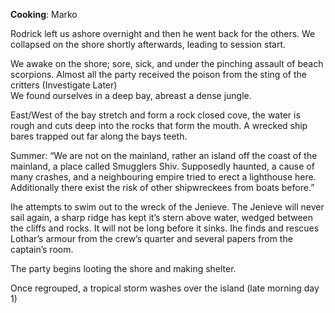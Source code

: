 **Cooking**: Marko

Rodrick left us ashore overnight and then he went back for the others. We collapsed on the shore shortly afterwards, leading to session start.

We awake on the shore; sore, sick, and under the pinching assault of beach scorpions. Almost all the party received the poison from the sting of the critters (Investigate Later)  
We found ourselves in a deep bay, abreast a dense jungle.

East/West of the bay stretch and form a rock closed cove, the water is rough and cuts deep into the rocks that form the mouth. A wrecked ship bares trapped out far along the bays teeth.

Summer: “We are not on the mainland, rather an island off the coast of the mainland, a place called Smugglers Shiv. Supposedly haunted, a cause of many crashes, and a neighbouring empire tried to erect a lighthouse here. Additionally there exist the risk of other shipwreckees from boats before.”

Ihe attempts to swim out to the wreck of the Jenieve. The Jenieve will never sail again, a sharp ridge has kept it’s stern above water, wedged between the cliffs and rocks. It will not be long before it sinks. Ihe finds and rescues Lothar’s armour from the crew’s quarter and several papers from the captain’s room.

The party begins looting the shore and making shelter.

Once regrouped, a tropical storm washes over the island (late morning day 1)